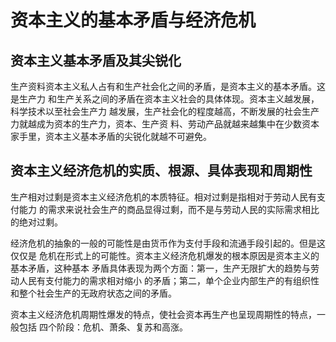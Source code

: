 # 资本主义的基本矛盾与经济危机

## 资本主义基本矛盾及其尖锐化 

生产资料资本主义私人占有和生产社会化之间的矛盾，是资本主义的基本矛盾。这是生产力 和生产关系之间的矛盾在资本主义社会的具体体现。资本主义越发展，科学技术以至社会生产力 越发展，生产社会化的程度越高，不断发展的社会生产力就越成为资本的生产力，资本、生产资 料、劳动产品就越来越集中在少数资本家手里，资本主义基本矛盾的尖锐化就越不可避免。 

## 资本主义经济危机的实质、根源、具体表现和周期性 

生产相对过剩是资本主义经济危机的本质特征。相对过剩是指相对于劳动人民有支付能力 的需求来说社会生产的商品显得过剩，而不是与劳动人民的实际需求相比的绝对过剩。 

经济危机的抽象的一般的可能性是由货币作为支付手段和流通手段引起的。但是这仅仅是 危机在形式上的可能性。资本主义经济危机爆发的根本原因是资本主义的基本矛盾，这种基本 矛盾具体表现为两个方面：第一，生产无限扩大的趋势与劳动人民有支付能力的需求相对缩小 的矛盾；第二，单个企业内部生产的有组织性和整个社会生产的无政府状态之间的矛盾。 

资本主义经济危机周期性爆发的特点，使社会资本再生产也呈现周期性的特点，一般包括 四个阶段：危机、萧条、复苏和高涨。